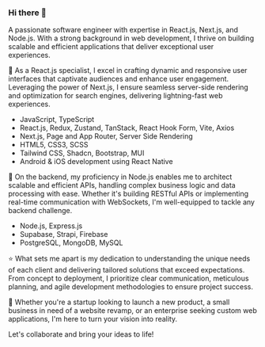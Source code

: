 ### Hi there 👋

A passionate software engineer with expertise in React.js, Next.js, and Node.js. With a strong background in web development, I thrive on building scalable and efficient applications that deliver exceptional user experiences.

🚀 As a React.js specialist, I excel in crafting dynamic and responsive user interfaces that captivate audiences and enhance user engagement. Leveraging the power of Next.js, I ensure seamless server-side rendering and optimization for search engines, delivering lightning-fast web experiences.

  - JavaScript, TypeScript
  - React.js, Redux, Zustand, TanStack, React Hook Form, Vite, Axios
  - Next.js, Page and App Router, Server Side Rendering
  - HTML5, CSS3, SCSS
  - Tailwind CSS, Shadcn, Bootstrap, MUI
  -  Android & iOS development using React Native
 
💼 On the backend, my proficiency in Node.js enables me to architect scalable and efficient APIs, handling complex business logic and data processing with ease. Whether it's building RESTful APIs or implementing real-time communication with WebSockets, I'm well-equipped to tackle any backend challenge.

  -  Node.js, Express.js
  -  Supabase, Strapi, Firebase
  -  PostgreSQL, MongoDB, MySQL

⭐️ What sets me apart is my dedication to understanding the unique needs of each client and delivering tailored solutions that exceed expectations. From concept to deployment, I prioritize clear communication, meticulous planning, and agile development methodologies to ensure project success.

🌟 Whether you're a startup looking to launch a new product, a small business in need of a website revamp, or an enterprise seeking custom web applications, I'm here to turn your vision into reality. 

Let's collaborate and bring your ideas to life!
